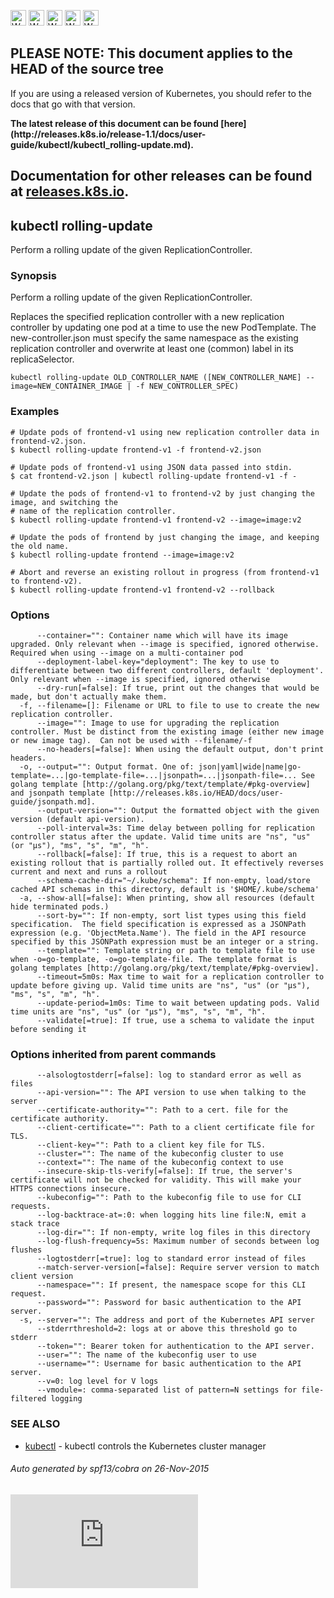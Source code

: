 <!-- BEGIN MUNGE: UNVERSIONED_WARNING -->

<!-- BEGIN STRIP_FOR_RELEASE -->

<img src="http://kubernetes.io/img/warning.png" alt="WARNING"
     width="25" height="25">
<img src="http://kubernetes.io/img/warning.png" alt="WARNING"
     width="25" height="25">
<img src="http://kubernetes.io/img/warning.png" alt="WARNING"
     width="25" height="25">
<img src="http://kubernetes.io/img/warning.png" alt="WARNING"
     width="25" height="25">
<img src="http://kubernetes.io/img/warning.png" alt="WARNING"
     width="25" height="25">

<h2>PLEASE NOTE: This document applies to the HEAD of the source tree</h2>

If you are using a released version of Kubernetes, you should
refer to the docs that go with that version.

<strong>
The latest release of this document can be found
[here](http://releases.k8s.io/release-1.1/docs/user-guide/kubectl/kubectl_rolling-update.md).

Documentation for other releases can be found at
[releases.k8s.io](http://releases.k8s.io).
</strong>
--

<!-- END STRIP_FOR_RELEASE -->

<!-- END MUNGE: UNVERSIONED_WARNING -->

## kubectl rolling-update

Perform a rolling update of the given ReplicationController.

### Synopsis


Perform a rolling update of the given ReplicationController.

Replaces the specified replication controller with a new replication controller by updating one pod at a time to use the
new PodTemplate. The new-controller.json must specify the same namespace as the
existing replication controller and overwrite at least one (common) label in its replicaSelector.

```
kubectl rolling-update OLD_CONTROLLER_NAME ([NEW_CONTROLLER_NAME] --image=NEW_CONTAINER_IMAGE | -f NEW_CONTROLLER_SPEC)
```

### Examples

```
# Update pods of frontend-v1 using new replication controller data in frontend-v2.json.
$ kubectl rolling-update frontend-v1 -f frontend-v2.json

# Update pods of frontend-v1 using JSON data passed into stdin.
$ cat frontend-v2.json | kubectl rolling-update frontend-v1 -f -

# Update the pods of frontend-v1 to frontend-v2 by just changing the image, and switching the
# name of the replication controller.
$ kubectl rolling-update frontend-v1 frontend-v2 --image=image:v2

# Update the pods of frontend by just changing the image, and keeping the old name.
$ kubectl rolling-update frontend --image=image:v2

# Abort and reverse an existing rollout in progress (from frontend-v1 to frontend-v2).
$ kubectl rolling-update frontend-v1 frontend-v2 --rollback

```

### Options

```
      --container="": Container name which will have its image upgraded. Only relevant when --image is specified, ignored otherwise. Required when using --image on a multi-container pod
      --deployment-label-key="deployment": The key to use to differentiate between two different controllers, default 'deployment'.  Only relevant when --image is specified, ignored otherwise
      --dry-run[=false]: If true, print out the changes that would be made, but don't actually make them.
  -f, --filename=[]: Filename or URL to file to use to create the new replication controller.
      --image="": Image to use for upgrading the replication controller. Must be distinct from the existing image (either new image or new image tag).  Can not be used with --filename/-f
      --no-headers[=false]: When using the default output, don't print headers.
  -o, --output="": Output format. One of: json|yaml|wide|name|go-template=...|go-template-file=...|jsonpath=...|jsonpath-file=... See golang template [http://golang.org/pkg/text/template/#pkg-overview] and jsonpath template [http://releases.k8s.io/HEAD/docs/user-guide/jsonpath.md].
      --output-version="": Output the formatted object with the given version (default api-version).
      --poll-interval=3s: Time delay between polling for replication controller status after the update. Valid time units are "ns", "us" (or "µs"), "ms", "s", "m", "h".
      --rollback[=false]: If true, this is a request to abort an existing rollout that is partially rolled out. It effectively reverses current and next and runs a rollout
      --schema-cache-dir="~/.kube/schema": If non-empty, load/store cached API schemas in this directory, default is '$HOME/.kube/schema'
  -a, --show-all[=false]: When printing, show all resources (default hide terminated pods.)
      --sort-by="": If non-empty, sort list types using this field specification.  The field specification is expressed as a JSONPath expression (e.g. 'ObjectMeta.Name'). The field in the API resource specified by this JSONPath expression must be an integer or a string.
      --template="": Template string or path to template file to use when -o=go-template, -o=go-template-file. The template format is golang templates [http://golang.org/pkg/text/template/#pkg-overview].
      --timeout=5m0s: Max time to wait for a replication controller to update before giving up. Valid time units are "ns", "us" (or "µs"), "ms", "s", "m", "h".
      --update-period=1m0s: Time to wait between updating pods. Valid time units are "ns", "us" (or "µs"), "ms", "s", "m", "h".
      --validate[=true]: If true, use a schema to validate the input before sending it
```

### Options inherited from parent commands

```
      --alsologtostderr[=false]: log to standard error as well as files
      --api-version="": The API version to use when talking to the server
      --certificate-authority="": Path to a cert. file for the certificate authority.
      --client-certificate="": Path to a client certificate file for TLS.
      --client-key="": Path to a client key file for TLS.
      --cluster="": The name of the kubeconfig cluster to use
      --context="": The name of the kubeconfig context to use
      --insecure-skip-tls-verify[=false]: If true, the server's certificate will not be checked for validity. This will make your HTTPS connections insecure.
      --kubeconfig="": Path to the kubeconfig file to use for CLI requests.
      --log-backtrace-at=:0: when logging hits line file:N, emit a stack trace
      --log-dir="": If non-empty, write log files in this directory
      --log-flush-frequency=5s: Maximum number of seconds between log flushes
      --logtostderr[=true]: log to standard error instead of files
      --match-server-version[=false]: Require server version to match client version
      --namespace="": If present, the namespace scope for this CLI request.
      --password="": Password for basic authentication to the API server.
  -s, --server="": The address and port of the Kubernetes API server
      --stderrthreshold=2: logs at or above this threshold go to stderr
      --token="": Bearer token for authentication to the API server.
      --user="": The name of the kubeconfig user to use
      --username="": Username for basic authentication to the API server.
      --v=0: log level for V logs
      --vmodule=: comma-separated list of pattern=N settings for file-filtered logging
```

### SEE ALSO

* [kubectl](kubectl.md)	 - kubectl controls the Kubernetes cluster manager

###### Auto generated by spf13/cobra on 26-Nov-2015

<!-- BEGIN MUNGE: GENERATED_ANALYTICS -->
[![Analytics](https://kubernetes-site.appspot.com/UA-36037335-10/GitHub/docs/user-guide/kubectl/kubectl_rolling-update.md?pixel)]()
<!-- END MUNGE: GENERATED_ANALYTICS -->
